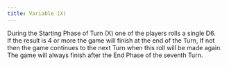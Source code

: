 ```yaml
---
title: Variable (X)
---
```

During the Starting Phase of Turn (X) one of the players rolls a single D6.  
If the result is 4 or more the game will finish at the end of the Turn, If not then the game continues to the next Turn when this roll will be made again.  
The game will always finish after the End Phase of the seventh Turn.